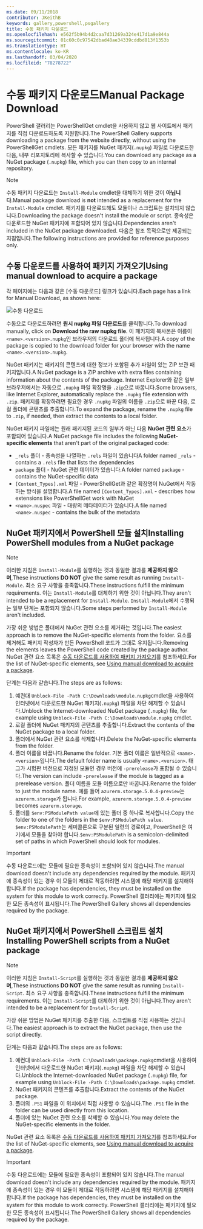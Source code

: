 ```yaml
---
ms.date: 09/11/2018
contributor: JKeithB
keywords: gallery,powershell,psgallery
title: 수동 패키지 다운로드
ms.openlocfilehash: e562f5b94b4d2caa7d31269a324e417d1a9e844a
ms.sourcegitcommit: 01c60c0c97542dbad48ae34339cddbd813f1353b
ms.translationtype: HT
ms.contentlocale: ko-KR
ms.lasthandoff: 03/04/2020
ms.locfileid: "78278722"
---
```

# <a name="manual-package-download"></a><span data-ttu-id="c0ed2-103">수동 패키지 다운로드</span><span class="sxs-lookup"><span data-stu-id="c0ed2-103">Manual Package Download</span></span>

<span data-ttu-id="c0ed2-104">PowerShell 갤러리는 PowerShellGet cmdlet을 사용하지 않고 웹 사이트에서 패키지를 직접 다운로드하도록 지원합니다.</span><span class="sxs-lookup"><span data-stu-id="c0ed2-104">The PowerShell Gallery supports downloading a package from the website directly, without using the PowerShellGet cmdlets.</span></span> <span data-ttu-id="c0ed2-105">모든 패키지를 NuGet 패키지(`.nupkg`) 파일로 다운로드한 다음, 내부 리포지토리에 복사할 수 있습니다.</span><span class="sxs-lookup"><span data-stu-id="c0ed2-105">You can download any package as a NuGet package (`.nupkg`) file, which you can then copy to an internal repository.</span></span>

> [!NOTE]
> <span data-ttu-id="c0ed2-106">수동 패키지 다운로드는 `Install-Module` cmdlet을 대체하기 위한 것이 **아닙니다**.</span><span class="sxs-lookup"><span data-stu-id="c0ed2-106">Manual package download is **not** intended as a replacement for the `Install-Module` cmdlet.</span></span>
> <span data-ttu-id="c0ed2-107">패키지를 다운로드해도 모듈이나 스크립트는 설치되지 않습니다.</span><span class="sxs-lookup"><span data-stu-id="c0ed2-107">Downloading the package doesn't install the module or script.</span></span> <span data-ttu-id="c0ed2-108">종속성은 다운로드한 NuGet 패키지에 포함되어 있지 않습니다.</span><span class="sxs-lookup"><span data-stu-id="c0ed2-108">Dependencies aren't included in the NuGet package downloaded.</span></span> <span data-ttu-id="c0ed2-109">다음은 참조 목적으로만 제공되는 지침입니다.</span><span class="sxs-lookup"><span data-stu-id="c0ed2-109">The following instructions are provided for reference purposes only.</span></span>

## <a name="using-manual-download-to-acquire-a-package"></a><span data-ttu-id="c0ed2-110">수동 다운로드를 사용하여 패키지 가져오기</span><span class="sxs-lookup"><span data-stu-id="c0ed2-110">Using manual download to acquire a package</span></span>

<span data-ttu-id="c0ed2-111">각 페이지에는 다음과 같은 [수동 다운로드] 링크가 있습니다.</span><span class="sxs-lookup"><span data-stu-id="c0ed2-111">Each page has a link for Manual Download, as shown here:</span></span>

![수동 다운로드](media/manual-download/packagedisplaypagewithpseditions.png)

<span data-ttu-id="c0ed2-113">수동으로 다운로드하려면 **원시 nupkg 파일 다운로드**를 클릭합니다.</span><span class="sxs-lookup"><span data-stu-id="c0ed2-113">To download manually, click on **Download the raw nupkg file**.</span></span> <span data-ttu-id="c0ed2-114">이 패키지의 복사본은 이름이 `<name>.<version>.nupkg`인 브라우저의 다운로드 폴더에 복사됩니다.</span><span class="sxs-lookup"><span data-stu-id="c0ed2-114">A copy of the package is copied to the download folder for your browser with the name `<name>.<version>.nupkg`.</span></span>

<span data-ttu-id="c0ed2-115">NuGet 패키지는 패키지의 콘텐츠에 대한 정보가 포함된 추가 파일이 있는 ZIP 보관 패키지입니다.</span><span class="sxs-lookup"><span data-stu-id="c0ed2-115">A NuGet package is a ZIP archive with extra files containing information about the contents of the package.</span></span> <span data-ttu-id="c0ed2-116">Internet Explorer와 같은 일부 브라우저에서는 자동으로 `.nupkg` 파일 확장명을 `.zip`으로 바꿉니다.</span><span class="sxs-lookup"><span data-stu-id="c0ed2-116">Some browsers, like Internet Explorer, automatically replace the `.nupkg` file extension with `.zip`.</span></span> <span data-ttu-id="c0ed2-117">패키지를 확장하려면 필요한 경우 `.nupkg` 파일의 이름을 `.zip`으로 바꾼 다음, 로컬 폴더에 콘텐츠를 추출합니다.</span><span class="sxs-lookup"><span data-stu-id="c0ed2-117">To expand the package, rename the `.nupkg` file to `.zip`, if needed, then extract the contents to a local folder.</span></span>

<span data-ttu-id="c0ed2-118">NuGet 패키지 파일에는 원래 패키지된 코드의 일부가 아닌 다음 **NuGet 관련 요소**가 포함되어 있습니다.</span><span class="sxs-lookup"><span data-stu-id="c0ed2-118">A NuGet package file includes the following **NuGet-specific elements** that aren't part of the original packaged code:</span></span>

- <span data-ttu-id="c0ed2-119">`_rels` 폴더 - 종속성을 나열하는 `.rels` 파일이 있습니다</span><span class="sxs-lookup"><span data-stu-id="c0ed2-119">A folder named `_rels` - contains a `.rels` file that lists the dependencies</span></span>
- <span data-ttu-id="c0ed2-120">`package` 폴더 - NuGet 관련 데이터가 있습니다.</span><span class="sxs-lookup"><span data-stu-id="c0ed2-120">A folder named `package` - contains the NuGet-specific data</span></span>
- <span data-ttu-id="c0ed2-121">`[Content_Types].xml` 파일 - PowerShellGet과 같은 확장명이 NuGet에서 작동하는 방식을 설명합니다.</span><span class="sxs-lookup"><span data-stu-id="c0ed2-121">A file named `[Content_Types].xml` - describes how extensions like PowerShellGet work with NuGet</span></span>
- <span data-ttu-id="c0ed2-122">`<name>.nuspec` 파일 - 대량의 메타데이터가 있습니다.</span><span class="sxs-lookup"><span data-stu-id="c0ed2-122">A file named `<name>.nuspec` - contains the bulk of the metadata</span></span>

## <a name="installing-powershell-modules-from-a-nuget-package"></a><span data-ttu-id="c0ed2-123">NuGet 패키지에서 PowerShell 모듈 설치</span><span class="sxs-lookup"><span data-stu-id="c0ed2-123">Installing PowerShell modules from a NuGet package</span></span>

> [!NOTE]
> <span data-ttu-id="c0ed2-124">이러한 지침은 `Install-Module`를 실행하는 것과 동일한 결과를 **제공하지 않으며**,</span><span class="sxs-lookup"><span data-stu-id="c0ed2-124">These instructions **DO NOT** give the same result as running `Install-Module`.</span></span> <span data-ttu-id="c0ed2-125">최소 요구 사항을 충족합니다.</span><span class="sxs-lookup"><span data-stu-id="c0ed2-125">These instructions fulfill the minimum requirements.</span></span> <span data-ttu-id="c0ed2-126">이는 `Install-Module`를 대체하기 위한 것이 아닙니다.</span><span class="sxs-lookup"><span data-stu-id="c0ed2-126">They aren't intended to be a replacement for `Install-Module`.</span></span>
> <span data-ttu-id="c0ed2-127">`Install-Module`에서 수행되는 일부 단계는 포함되지 않습니다.</span><span class="sxs-lookup"><span data-stu-id="c0ed2-127">Some steps performed by `Install-Module` aren't included.</span></span>

<span data-ttu-id="c0ed2-128">가장 쉬운 방법은 폴더에서 NuGet 관련 요소를 제거하는 것입니다.</span><span class="sxs-lookup"><span data-stu-id="c0ed2-128">The easiest approach is to remove the NuGet-specific elements from the folder.</span></span> <span data-ttu-id="c0ed2-129">요소를 제거해도 패키지 작성자가 만든 PowerShell 코드가 그대로 유지됩니다.</span><span class="sxs-lookup"><span data-stu-id="c0ed2-129">Removing the elements leaves the PowerShell code created by the package author.</span></span>
<span data-ttu-id="c0ed2-130">NuGet 관련 요소 목록은 [수동 다운로드를 사용하여 패키지 가져오기](#using-manual-download-to-acquire-a-package)를 참조하세요.</span><span class="sxs-lookup"><span data-stu-id="c0ed2-130">For the list of NuGet-specific elements, see [Using manual download to acquire a package](#using-manual-download-to-acquire-a-package).</span></span>

<span data-ttu-id="c0ed2-131">단계는 다음과 같습니다.</span><span class="sxs-lookup"><span data-stu-id="c0ed2-131">The steps are as follows:</span></span>

1. <span data-ttu-id="c0ed2-132">예컨대 `Unblock-File -Path C:\Downloads\module.nupkg`cmdlet을 사용하여 인터넷에서 다운로드한 NuGet 패키지(`.nupkg`) 파일을 차단 해제할 수 있습니다.</span><span class="sxs-lookup"><span data-stu-id="c0ed2-132">Unblock the Internet-downloaded NuGet package (`.nupkg`) file, for example using `Unblock-File -Path C:\Downloads\module.nupkg` cmdlet.</span></span>
2. <span data-ttu-id="c0ed2-133">로컬 폴더에 NuGet 패키지의 콘텐츠를 추출합니다.</span><span class="sxs-lookup"><span data-stu-id="c0ed2-133">Extract the contents of the NuGet package to a local folder.</span></span>
2. <span data-ttu-id="c0ed2-134">폴더에서 NuGet 관련 요소를 삭제합니다.</span><span class="sxs-lookup"><span data-stu-id="c0ed2-134">Delete the NuGet-specific elements from the folder.</span></span>
3. <span data-ttu-id="c0ed2-135">폴더 이름을 바꿉니다.</span><span class="sxs-lookup"><span data-stu-id="c0ed2-135">Rename the folder.</span></span> <span data-ttu-id="c0ed2-136">기본 폴더 이름은 일반적으로 `<name>.<version>`입니다.</span><span class="sxs-lookup"><span data-stu-id="c0ed2-136">The default folder name is usually `<name>.<version>`.</span></span> <span data-ttu-id="c0ed2-137">태그가 시험판 버전으로 지정된 모듈인 경우 버전에 `-prerelease`가 포함될 수 있습니다.</span><span class="sxs-lookup"><span data-stu-id="c0ed2-137">The version can include `-prerelease` if the module is tagged as a prerelease version.</span></span> <span data-ttu-id="c0ed2-138">폴더 이름을 모듈 이름으로만 바꿉니다.</span><span class="sxs-lookup"><span data-stu-id="c0ed2-138">Rename the folder to just the module name.</span></span> <span data-ttu-id="c0ed2-139">예를 들어 `azurerm.storage.5.0.4-preview`는 `azurerm.storage`가 됩니다.</span><span class="sxs-lookup"><span data-stu-id="c0ed2-139">For example, `azurerm.storage.5.0.4-preview` becomes `azurerm.storage`.</span></span>
4. <span data-ttu-id="c0ed2-140">폴더를 `$env:PSModulePath value`에 있는 폴더 중 하나로 복사합니다.</span><span class="sxs-lookup"><span data-stu-id="c0ed2-140">Copy the folder to one of the folders in the `$env:PSModulePath value`.</span></span> <span data-ttu-id="c0ed2-141">`$env:PSModulePath`는 세미콜론으로 구분된 일련의 경로이고, PowerShell은 여기에서 모듈을 찾아야 합니다.</span><span class="sxs-lookup"><span data-stu-id="c0ed2-141">`$env:PSModulePath` is a semicolon-delimited set of paths in which PowerShell should look for modules.</span></span>

> [!IMPORTANT]
> <span data-ttu-id="c0ed2-142">수동 다운로드에는 모듈에 필요한 종속성이 포함되어 있지 않습니다.</span><span class="sxs-lookup"><span data-stu-id="c0ed2-142">The manual download doesn't include any dependencies required by the module.</span></span> <span data-ttu-id="c0ed2-143">패키지에 종속성이 있는 경우 이 모듈이 제대로 작동하려면 시스템에 해당 패키지를 설치해야 합니다.</span><span class="sxs-lookup"><span data-stu-id="c0ed2-143">If the package has dependencies, they must be installed on the system for this module to work correctly.</span></span> <span data-ttu-id="c0ed2-144">PowerShell 갤러리에는 패키지에 필요한 모든 종속성이 표시됩니다.</span><span class="sxs-lookup"><span data-stu-id="c0ed2-144">The PowerShell Gallery shows all dependencies required by the package.</span></span>

## <a name="installing-powershell-scripts-from-a-nuget-package"></a><span data-ttu-id="c0ed2-145">NuGet 패키지에서 PowerShell 스크립트 설치</span><span class="sxs-lookup"><span data-stu-id="c0ed2-145">Installing PowerShell scripts from a NuGet package</span></span>

> [!NOTE]
> <span data-ttu-id="c0ed2-146">이러한 지침은 `Install-Script`를 실행하는 것과 동일한 결과를 **제공하지 않으며**,</span><span class="sxs-lookup"><span data-stu-id="c0ed2-146">These instructions **DO NOT** give the same result as running `Install-Script`.</span></span> <span data-ttu-id="c0ed2-147">최소 요구 사항을 충족합니다.</span><span class="sxs-lookup"><span data-stu-id="c0ed2-147">These instructions fulfill the minimum requirements.</span></span> <span data-ttu-id="c0ed2-148">이는 `Install-Script`를 대체하기 위한 것이 아닙니다.</span><span class="sxs-lookup"><span data-stu-id="c0ed2-148">They aren't intended to be a replacement for `Install-Script`.</span></span>

<span data-ttu-id="c0ed2-149">가장 쉬운 방법은 NuGet 패키지를 추출한 다음, 스크립트를 직접 사용하는 것입니다.</span><span class="sxs-lookup"><span data-stu-id="c0ed2-149">The easiest approach is to extract the NuGet package, then use the script directly.</span></span>

<span data-ttu-id="c0ed2-150">단계는 다음과 같습니다.</span><span class="sxs-lookup"><span data-stu-id="c0ed2-150">The steps are as follows:</span></span>

1. <span data-ttu-id="c0ed2-151">예컨대 `Unblock-File -Path C:\Downloads\package.nupkg`cmdlet을 사용하여 인터넷에서 다운로드한 NuGet 패키지(`.nupkg`) 파일을 차단 해제할 수 있습니다.</span><span class="sxs-lookup"><span data-stu-id="c0ed2-151">Unblock the Internet-downloaded NuGet package (`.nupkg`) file, for example using `Unblock-File -Path C:\Downloads\package.nupkg` cmdlet.</span></span>
2. <span data-ttu-id="c0ed2-152">NuGet 패키지의 콘텐츠를 추출합니다.</span><span class="sxs-lookup"><span data-stu-id="c0ed2-152">Extract the contents of the NuGet package.</span></span>
2. <span data-ttu-id="c0ed2-153">폴더의 `.PS1` 파일을 이 위치에서 직접 사용할 수 있습니다.</span><span class="sxs-lookup"><span data-stu-id="c0ed2-153">The `.PS1` file in the folder can be used directly from this location.</span></span>
3. <span data-ttu-id="c0ed2-154">폴더에 있는 NuGet 관련 요소를 삭제할 수 있습니다.</span><span class="sxs-lookup"><span data-stu-id="c0ed2-154">You may delete the NuGet-specific elements in the folder.</span></span>

<span data-ttu-id="c0ed2-155">NuGet 관련 요소 목록은 [수동 다운로드를 사용하여 패키지 가져오기](#using-manual-download-to-acquire-a-package)를 참조하세요.</span><span class="sxs-lookup"><span data-stu-id="c0ed2-155">For the list of NuGet-specific elements, see [Using manual download to acquire a package](#using-manual-download-to-acquire-a-package).</span></span>

> [!IMPORTANT]
> <span data-ttu-id="c0ed2-156">수동 다운로드에는 모듈에 필요한 종속성이 포함되어 있지 않습니다.</span><span class="sxs-lookup"><span data-stu-id="c0ed2-156">The manual download doesn't include any dependencies required by the module.</span></span> <span data-ttu-id="c0ed2-157">패키지에 종속성이 있는 경우 이 모듈이 제대로 작동하려면 시스템에 해당 패키지를 설치해야 합니다.</span><span class="sxs-lookup"><span data-stu-id="c0ed2-157">If the package has dependencies, they must be installed on the system for this module to work correctly.</span></span> <span data-ttu-id="c0ed2-158">PowerShell 갤러리에는 패키지에 필요한 모든 종속성이 표시됩니다.</span><span class="sxs-lookup"><span data-stu-id="c0ed2-158">The PowerShell Gallery shows all dependencies required by the package.</span></span>
